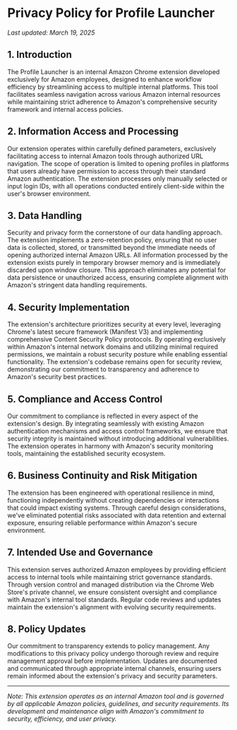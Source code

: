 # Privacy Policy for Profile Launcher
*Last updated: March 19, 2025*

## 1. Introduction
The Profile Launcher is an internal Amazon Chrome extension developed exclusively for Amazon employees, designed to enhance workflow efficiency by streamlining access to multiple internal platforms. This tool facilitates seamless navigation across various Amazon internal resources while maintaining strict adherence to Amazon's comprehensive security framework and internal access policies.

## 2. Information Access and Processing
Our extension operates within carefully defined parameters, exclusively facilitating access to internal Amazon tools through authorized URL navigation. The scope of operation is limited to opening profiles in platforms that users already have permission to access through their standard Amazon authentication. The extension processes only manually selected or input login IDs, with all operations conducted entirely client-side within the user's browser environment.

## 3. Data Handling
Security and privacy form the cornerstone of our data handling approach. The extension implements a zero-retention policy, ensuring that no user data is collected, stored, or transmitted beyond the immediate needs of opening authorized internal Amazon URLs. All information processed by the extension exists purely in temporary browser memory and is immediately discarded upon window closure. This approach eliminates any potential for data persistence or unauthorized access, ensuring complete alignment with Amazon's stringent data handling requirements.

## 4. Security Implementation
The extension's architecture prioritizes security at every level, leveraging Chrome's latest secure framework (Manifest V3) and implementing comprehensive Content Security Policy protocols. By operating exclusively within Amazon's internal network domains and utilizing minimal required permissions, we maintain a robust security posture while enabling essential functionality. The extension's codebase remains open for security review, demonstrating our commitment to transparency and adherence to Amazon's security best practices.

## 5. Compliance and Access Control
Our commitment to compliance is reflected in every aspect of the extension's design. By integrating seamlessly with existing Amazon authentication mechanisms and access control frameworks, we ensure that security integrity is maintained without introducing additional vulnerabilities. The extension operates in harmony with Amazon's security monitoring tools, maintaining the established security ecosystem.

## 6. Business Continuity and Risk Mitigation
The extension has been engineered with operational resilience in mind, functioning independently without creating dependencies or interactions that could impact existing systems. Through careful design considerations, we've eliminated potential risks associated with data retention and external exposure, ensuring reliable performance within Amazon's secure environment.

## 7. Intended Use and Governance
This extension serves authorized Amazon employees by providing efficient access to internal tools while maintaining strict governance standards. Through version control and managed distribution via the Chrome Web Store's private channel, we ensure consistent oversight and compliance with Amazon's internal tool standards. Regular code reviews and updates maintain the extension's alignment with evolving security requirements.

## 8. Policy Updates
Our commitment to transparency extends to policy management. Any modifications to this privacy policy undergo thorough review and require management approval before implementation. Updates are documented and communicated through appropriate internal channels, ensuring users remain informed about the extension's privacy and security parameters.

---

*Note: This extension operates as an internal Amazon tool and is governed by all applicable Amazon policies, guidelines, and security requirements. Its development and maintenance align with Amazon's commitment to security, efficiency, and user privacy.*
